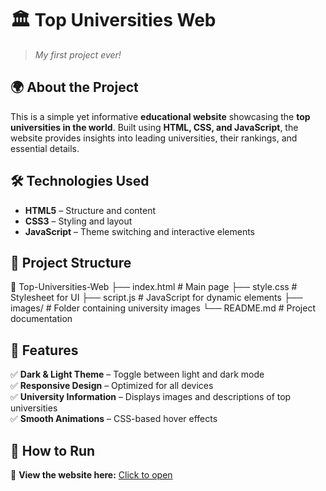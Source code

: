 # 🏛️ Top Universities Web  
> *My first project ever!*  

## 🌍 About the Project  
This is a simple yet informative **educational website** showcasing the **top universities in the world**. Built using **HTML, CSS, and JavaScript**, the website provides insights into leading universities, their rankings, and essential details.  

## 🛠️ Technologies Used  
- **HTML5** – Structure and content  
- **CSS3** – Styling and layout  
- **JavaScript** – Theme switching and interactive elements  

## 📂 Project Structure  
📂 Top-Universities-Web
├── index.html # Main page
├── style.css # Stylesheet for UI
├── script.js # JavaScript for dynamic elements
├── images/ # Folder containing university images
└── README.md # Project documentation

## 🌟 Features  
✅ **Dark & Light Theme** – Toggle between light and dark mode  
✅ **Responsive Design** – Optimized for all devices  
✅ **University Information** – Displays images and descriptions of top universities  
✅ **Smooth Animations** – CSS-based hover effects  

## 🚀 How to Run  
🔗 **View the website here:** [Click to open](https://daneshcode.github.io/Top-Universities-Web/)  

